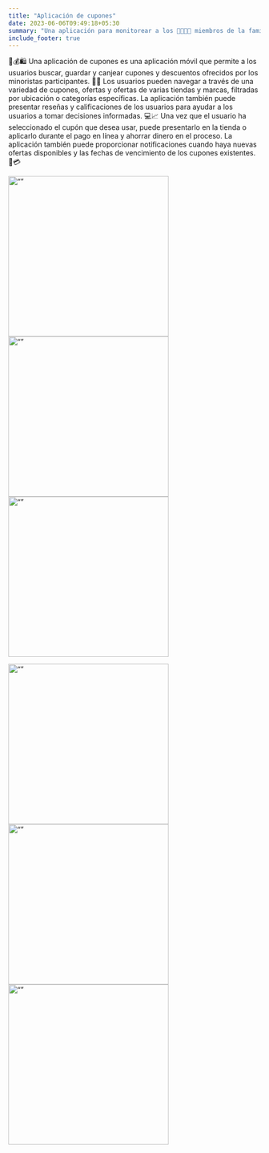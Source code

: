 ```yaml
---
title: "Aplicación de cupones"
date: 2023-06-06T09:49:18+05:30
summary: "Una aplicación para monitorear a los 👨‍👩‍👧‍👦 miembros de la familia, tanto ubicación como actividad móvil..."
include_footer: true
---
```


📱💰🛍️ Una aplicación de cupones es una aplicación móvil que permite a los usuarios buscar, guardar y canjear cupones y descuentos ofrecidos por los minoristas participantes. 🏪🛒 Los usuarios pueden navegar a través de una variedad de cupones, ofertas y ofertas de varias tiendas y marcas, filtradas por ubicación o categorías específicas. La aplicación también puede presentar reseñas y calificaciones de los usuarios para ayudar a los usuarios a tomar decisiones informadas. 💻📈 Una vez que el usuario ha seleccionado el cupón que desea usar, puede presentarlo en la tienda o aplicarlo durante el pago en línea y ahorrar dinero en el proceso. La aplicación también puede proporcionar notificaciones cuando haya nuevas ofertas disponibles y las fechas de vencimiento de los cupones existentes. 💸💳

<img src="https://i.imgur.com/GwsBTAD.jpg" alt= “” width="320"> <img src="https://i.imgur.com/aJp2ttM.jpg" alt= “” width="320"> <img src="https://i.imgur.com/qwUwEpT.jpg" alt= “” width="320">

<img src="https://i.imgur.com/8V63l8B.jpg" alt= “” width="320"> <img src="https://i.imgur.com/KcvLxcq.jpg" alt= “” width="320"> <img src="https://i.imgur.com/kR4zUYC.jpg" alt= “” width="320">
